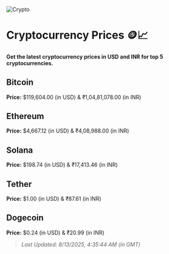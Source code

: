 
![Crypto](https://www.techguide.com.au/wp-content/uploads/2020/11/crypto3.jpeg)

# Cryptocurrency Prices 🪙📈

#### Get the latest cryptocurrency prices in USD and INR for top 5 cryptocurrencies.

## Bitcoin

**Price:** $119,604.00 (in USD) & ₹1,04,81,078.00 (in INR)

## Ethereum

**Price:** $4,667.12 (in USD) & ₹4,08,988.00 (in INR)

## Solana

**Price:** $198.74 (in USD) & ₹17,413.46 (in INR)

## Tether

**Price:** $1.00 (in USD) & ₹87.61 (in INR)

## Dogecoin

**Price:** $0.24 (in USD) & ₹20.99 (in INR)

> _Last Updated: 8/13/2025, 4:35:44 AM (in GMT)_

